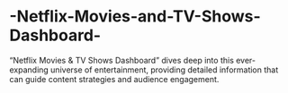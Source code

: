 # -Netflix-Movies-and-TV-Shows-Dashboard-
“Netflix Movies &amp; TV Shows Dashboard” dives deep into this ever-expanding universe of entertainment, providing detailed information that can guide content strategies and audience engagement.
